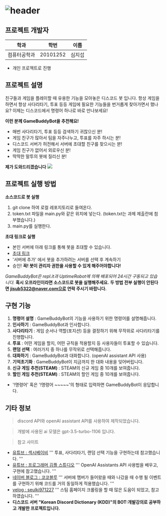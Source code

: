 ![header](https://capsule-render.vercel.app/api?type=waving&color=auto&height=200&section=header&text=Game%20Buddy%20Bot&fontSize=32)
======================
## 프로젝트 개발자
| 학과         | 학번     | 이름   |
| ------------ | -------- | ----- |
| 컴퓨터공학과 | 20101252 | 심지섭 |

- 개인 프로젝트로 진행

## 프로젝트 설명
친구들과 게임을 플레이할 때 유용한 기능을 모아놓은 디스코드 봇 입니다.
항상 게임을 하면서 항상 사다리타기, 투표 등등 게임에 필요한 기능들을 번거롭게 찾아가면서 했나요?
이제는 디스코드에서 명령어 하나로 바로 만나보세요!

**이런 분께 GameBuddyBot을 추천해요!**
- 매번 사다리타기, 투표 등등 검색하기 귀찮으신 분!
- 게임 친구가 많아서 팀을 자주나누고, 투표를 자주 하시는 분!
- 디스코드 서버가 허전해서 서버에 초대할 친구를 찾으시는 분!
- 게임 친구가 없어서 외로우신 분!
- 딱딱한 말투의 봇에 질리신 분!

**제가 도와드리겠습니다**
<img src="https://drive.google.com/uc?id=1j0EFLE3MKqKgtwfllLbj5GwetKofquZC"/>

## 프로젝트 실행 방법

**소스코드로 봇 실행**
1. git clone 하여 로컬 레포지토리로 들여온다.
2. token.txt 파일을 main.py와 같은 위치에 넣는다.
(token.txt는 과제 제출란에 첨부했습니다.)
3. main.py를 실행한다.

**초대 링크로 실행**
- 본인 서버에 아래 링크를 통해 봇을 초대할 수 있습니다.
- [초대 링크](https://discord.com/api/oauth2/authorize?client_id=1177902716387852381&permissions=8&scope=bot)
- '서버에 추가' 에서 봇을 추가하려는 서버를 선택 후 계속하기
- 승인!
**꼭! 봇이 관리자 권한을 사용할 수 있게 해주어야합니다!**

*GameBuddyBot은 repl.it과 UptimeRobot에 의해 배포되어 24시간 구동되고 있습니다.*
**혹시 오프라인이라면 소스코드로 봇을 실행해주세요.**
**두 방법 전부 실행이 안된다면 jisub5322@naver.com으로 연락 주시기 바랍니다.**

## 구현 기능
1. **명령어 설명** : GameBuddyBot의 기능을 사용하기 위한 명령어를 설명해줍니다.
2. **인사하기** : GameBuddyBot과 인사합니다.
3. **사다리타기** : 게임 순서나 역할(포지션) 등을 결정하기 위해 무작위로 사다리타기를 진행합니다.
4. **투표** : 어떤 게임을 할지, 어떤 규칙을 적용할지 등 사용자들이 투표할 수 있습니다.
6. **랜덤 선택** : 여러가지 중 하나를 무작위로 선택해줍니다.
7. **대화하기** : GameBuddyBot과 대화합니다. (openAI assistant API 사용)
8. **기억초기화** : GameBuddyBot이 지금까지 한 대화 내용을 잊어버립니다.
9. **신규 게임 추천(STEAM)** : STEAM의 신규 게임 중 10개를 보여줍니다.
10. **할인 게임 추천(STEAM)** : STEAM의 할인 게임 중 10개를 보여줍니다.

- '!명령어' 혹은 '!명령어 ~~~~~'의 형태로 입력하면 GameBuddyBot이 응답합니다.

## 기타 정보
> discord API와 openAI assistant API를 사용하여 제작되었습니다.

> 개발에 사용된 ai 모델은 gpt-3.5-turbo-1106 입니다.

> 참고 사이트
- [유튜브 : 섹시베이비](https://www.youtube.com/@user-mh7ib3xc9c)
'''
투표, 사다리타기, 랜덤 선택 기능을 구현하는데 참고했습니다.
'''
- [유튜브 : 프로그래머 김플 스튜디오](https://www.youtube.com/watch?v=kKhWkG5Di5s)
'''
OpenAI Assistants API 사용법을 배우고, 구현에 참고했습니다.
'''
- [네이버 블로그 : 코코블루](https://blog.naver.com/PostView.naver?blogId=6116949&logNo=221949748751&redirect=Dlog&widgetTypeCall=true&directAccess=false)
'''
서버에 멤버가 들어왔을 때와 나갔을 때 수행 될 이벤트를 구현하기 위해 코드를 거의 동일하게 적용했습니다.
'''
- [velog : seulki971227](https://velog.io/@seulki971227/%ED%8C%8C%EC%9D%B4%EC%8D%AC%ED%81%AC%EB%A1%A4%EB%A7%81-%EC%8A%A4%ED%8C%80%ED%99%88%ED%8E%98%EC%9D%B4%EC%A7%80-%ED%81%AC%EB%A1%A4%EB%A7%811)
'''
스팀 홈페이지 크롤링을 할 때 많은 도움이 되었고, 참고하였습니다.
'''
- **디스코드 서버 "Korean Discord Dictionary (KDD)"의 BOT:개발강의로 공부하고 개발한 프로젝트입니다.**
